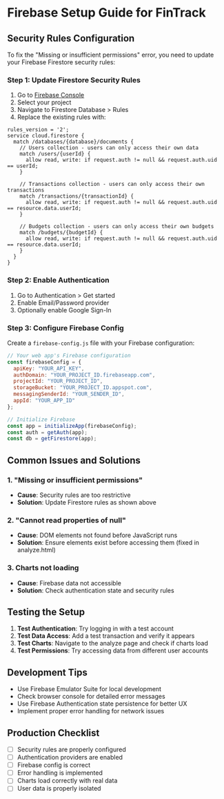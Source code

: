 # Firebase Setup Guide for FinTrack

## Security Rules Configuration

To fix the "Missing or insufficient permissions" error, you need to update your Firebase Firestore security rules:

### Step 1: Update Firestore Security Rules
1. Go to [Firebase Console](https://console.firebase.google.com)
2. Select your project
3. Navigate to Firestore Database > Rules
4. Replace the existing rules with:

```
rules_version = '2';
service cloud.firestore {
  match /databases/{database}/documents {
    // Users collection - users can only access their own data
    match /users/{userId} {
      allow read, write: if request.auth != null && request.auth.uid == userId;
    }
    
    // Transactions collection - users can only access their own transactions
    match /transactions/{transactionId} {
      allow read, write: if request.auth != null && request.auth.uid == resource.data.userId;
    }
    
    // Budgets collection - users can only access their own budgets
    match /budgets/{budgetId} {
      allow read, write: if request.auth != null && request.auth.uid == resource.data.userId;
    }
  }
}
```

### Step 2: Enable Authentication
1. Go to Authentication > Get started
2. Enable Email/Password provider
3. Optionally enable Google Sign-In

### Step 3: Configure Firebase Config
Create a `firebase-config.js` file with your Firebase configuration:

```javascript
// Your web app's Firebase configuration
const firebaseConfig = {
  apiKey: "YOUR_API_KEY",
  authDomain: "YOUR_PROJECT_ID.firebaseapp.com",
  projectId: "YOUR_PROJECT_ID",
  storageBucket: "YOUR_PROJECT_ID.appspot.com",
  messagingSenderId: "YOUR_SENDER_ID",
  appId: "YOUR_APP_ID"
};

// Initialize Firebase
const app = initializeApp(firebaseConfig);
const auth = getAuth(app);
const db = getFirestore(app);
```

## Common Issues and Solutions

### 1. "Missing or insufficient permissions"
- **Cause**: Security rules are too restrictive
- **Solution**: Update Firestore rules as shown above

### 2. "Cannot read properties of null"
- **Cause**: DOM elements not found before JavaScript runs
- **Solution**: Ensure elements exist before accessing them (fixed in analyze.html)

### 3. Charts not loading
- **Cause**: Firebase data not accessible
- **Solution**: Check authentication state and security rules

## Testing the Setup

1. **Test Authentication**: Try logging in with a test account
2. **Test Data Access**: Add a test transaction and verify it appears
3. **Test Charts**: Navigate to the analyze page and check if charts load
4. **Test Permissions**: Try accessing data from different user accounts

## Development Tips

- Use Firebase Emulator Suite for local development
- Check browser console for detailed error messages
- Use Firebase Authentication state persistence for better UX
- Implement proper error handling for network issues

## Production Checklist

- [ ] Security rules are properly configured
- [ ] Authentication providers are enabled
- [ ] Firebase config is correct
- [ ] Error handling is implemented
- [ ] Charts load correctly with real data
- [ ] User data is properly isolated
